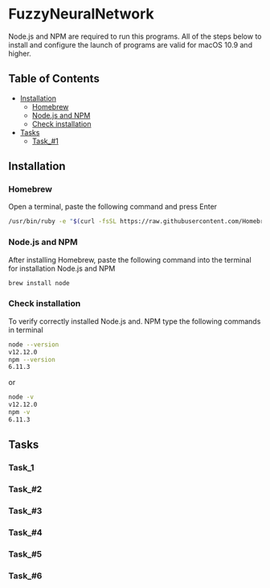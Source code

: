 # FuzzyNeuralNetwork

Node.js and NPM are required to run this programs.
All of the steps below to install and configure the launch of programs are valid for macOS 10.9 and higher.

## Table of Contents

* [Installation](#installation)
  * [Homebrew](#homebrew)
  * [Node.js and NPM](#nodejs-and-npm)
  * [Check installation](#check-installation)
* [Tasks](#tasks)
  * [Task_#1](#task_1)

## Installation

### Homebrew

Open a terminal, paste the following command and press Enter

```bash
/usr/bin/ruby -e "$(curl -fsSL https://raw.githubusercontent.com/Homebrew/install/master/install)"
```

### Node.js and NPM

After installing Homebrew, paste the following command into the terminal for installation Node.js and NPM

```bash
brew install node
```

### Check installation

To verify correctly installed Node.js and. NPM type the following commands in terminal

```bash
node --version
v12.12.0
npm --version
6.11.3
```
or
```bash
node -v
v12.12.0
npm -v
6.11.3
```

## Tasks

### Task_1

### Task_#2

### Task_#3

### Task_#4

### Task_#5

### Task_#6

